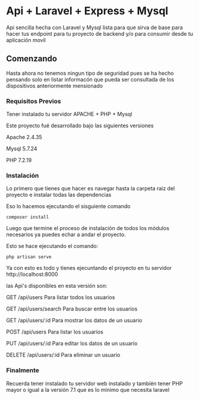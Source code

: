 # Api + Laravel + Express + Mysql

Api sencilla hecha con Laravel y Mysql lista para que sirva de base para hacer tus endpoint para tu proyecto de backend y/o para consumir desde tu aplicación movil 

## Comenzando

Hasta ahora no tenemos ningun tipo de seguridad pues se ha hecho pensando solo en listar informacón que pueda ser consultada de los dispositivos anteriormente mensionado

### Requisitos Previos

Tener instalado tu servidor APACHE + PHP + Mysql

Este proyecto fué desarrollado bajo las siguientes versiones

Apache 2.4.35

Mysql 5.7.24

PHP 7.2.19

### Instalación

Lo primero que tienes que hacer es navegar hasta la carpeta raiz del proyecto e instalar todas las dependencias

Eso lo hacemos ejecutando el sisguiente comando

```
composer install
```

Luego que termine el proceso de instalación de todos los módulos necesarios ya puedes echar a andar el proyecto.

Esto se hace ejecutando el comando:

```
php artisan serve
```

Ya con esto es todo y tienes ejecuntando el proyecto en tu servidor http://localhost:8000

las Api's disponibles en esta versión son:

GET /api/users
Para listar todos los usuarios

GET /api/users/search
Para buscar entre los usuarios

GET /api/users/:id
Para mostrar los datos de un usuario

POST /api/users
Para listar los usuarios

PUT /api/users/:id
Para editar los datos de un usuario

DELETE /api/users/:id
Para eliminar un usuario

### Finalmente

Recuerda tener instalado tu servidor web instalado y tambíén tener PHP mayor o igual a la versión 7.1 que es lo mínimo que necesita laravel